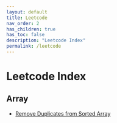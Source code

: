 ```yaml
---
layout: default
title: Leetcode
nav_order: 2
has_children: true
has_toc: false
description: "Leetcode Index"
permalink: /leetcode
---
```



# Leetcode Index
## Array
* [Remove Duplicates from Sorted Array](https://shaffron.github.io/leetcode/remove-duplicates-from-sorted-array)
